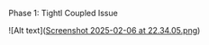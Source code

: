 
Phase 1: Tightl Coupled Issue

![Alt text]([Screenshot 2025-02-06 at 22.34.05.png](https://github.com/ByrMucahit/abstraction-with-go/blob/6246b1aff8659ad9f7f6e04d3565f1091de3c790/Screenshot%202025-02-06%20at%2022.34.05.png))
